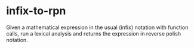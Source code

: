 # infix-to-rpn

Given a mathematical expression in the usual (infix) notation with function calls, run a lexical analysis and returns the expression in reverse polish notation.